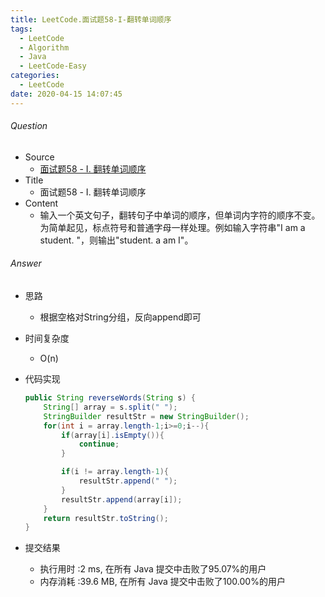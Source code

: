 ```yaml
---
title: LeetCode.面试题58-I-翻转单词顺序
tags:
  - LeetCode
  - Algorithm
  - Java
  - LeetCode-Easy
categories:
  - LeetCode
date: 2020-04-15 14:07:45
---
```

###### Question
- Source
	- [面试题58 - I. 翻转单词顺序](https://leetcode-cn.com/problems/fan-zhuan-dan-ci-shun-xu-lcof/) 
- Title
	- 面试题58 - I. 翻转单词顺序 
- Content
	- 输入一个英文句子，翻转句子中单词的顺序，但单词内字符的顺序不变。为简单起见，标点符号和普通字母一样处理。例如输入字符串"I am a student. "，则输出"student. a am I"。

<!--more-->

###### Answer
- 思路
	- 根据空格对String分组，反向append即可 
- 时间复杂度
	- O(n) 	
- 代码实现

	```Java
	public String reverseWords(String s) {
        String[] array = s.split(" ");
        StringBuilder resultStr = new StringBuilder();
        for(int i = array.length-1;i>=0;i--){
            if(array[i].isEmpty()){
                continue;
            }

            if(i != array.length-1){
                resultStr.append(" ");
            }
            resultStr.append(array[i]);
        }
        return resultStr.toString();
    }
	```
- 提交结果
	- 执行用时 :2 ms, 在所有 Java 提交中击败了95.07%的用户
	- 内存消耗 :39.6 MB, 在所有 Java 提交中击败了100.00%的用户
